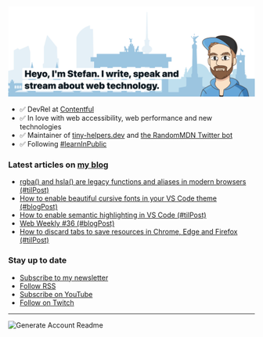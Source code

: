 <img alt="Heyo, I'm Stefan. I write and speak about web technology." src="https://raw.githubusercontent.com/stefanjudis/stefanjudis/main/screenshot.png">

- ✅ DevRel at [Contentful](https://www.contentful.com)
- ✅ In love with web accessibility, web performance and new technologies
- ✅ Maintainer of [tiny-helpers.dev](https://tiny-helpers.dev) and [the RandomMDN Twitter bot](https://twitter.com/randomMDN)
- ✅ Following [#learnInPublic](https://www.stefanjudis.com/today-i-learned/)
### Latest articles on [my blog](https://www.stefanjudis.com)

<!-- BLOG-POST-LIST:START -->
- [rgba() and hsla() are legacy functions and aliases in modern browsers (#tilPost)](https://www.stefanjudis.com/today-i-learned/rgba-and-hsla-are-legacy-and-aliases-in-modern-browsers/)
- [How to enable beautiful cursive fonts in your VS Code theme (#blogPost)](https://www.stefanjudis.com/blog/how-to-enable-beautiful-cursive-fonts-in-your-vs-code-theme/)
- [How to enable semantic highlighting in VS Code (#tilPost)](https://www.stefanjudis.com/today-i-learned/how-to-enable-semantic-highlighting-in-vs-code/)
- [Web Weekly #36 (#blogPost)](https://www.stefanjudis.com/blog/web-weekly-36/)
- [How to discard tabs to save resources in Chrome, Edge and Firefox (#tilPost)](https://www.stefanjudis.com/today-i-learned/how-to-discard-tabs-to-save-resources-in-chrome-edge-and-firefox/)
<!-- BLOG-POST-LIST:END -->

### Stay up to date

- [Subscribe to my newsletter](https://www.stefanjudis.com/newsletter/)
- [Follow RSS](https://www.stefanjudis.com/feeds/)
- [Subscribe on YouTube](https://youtube.com/c/stefanjudis)
- [Follow on Twitch](https://www.twitch.tv/stefanjudis)

---

![Generate Account Readme](https://github.com/stefanjudis/stefanjudis/workflows/Generate%20Account%20Readme/badge.svg)
